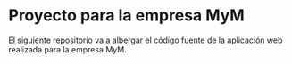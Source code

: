 # Proyecto para la empresa MyM
El siguiente repositorio va a albergar el código fuente de la aplicación web realizada para la empresa MyM.
